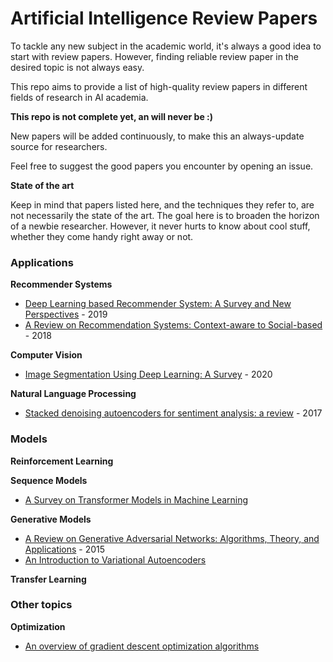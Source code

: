 # Artificial Intelligence Review Papers

To tackle any new subject in the academic world, it's always a good idea to start with review papers. However, finding reliable review paper in the desired topic is not always easy.

This repo aims to provide a list of high-quality review papers in different fields of research in AI academia.

**This repo is not complete yet, an will never be :)**

New papers will be added continuously, to make this an always-update source for researchers.

Feel free to suggest the good papers you encounter by opening an issue.

**State of the art**

Keep in mind that papers listed here, and the techniques they refer to, are not necessarily the state of the art. The goal here is to broaden the horizon of a newbie researcher. However, it never hurts to know about cool stuff, whether they come handy right away or not.



### Applications
**Recommender Systems**
* [Deep Learning based Recommender System: A Survey and New Perspectives](https://arxiv.org/abs/1707.07435) - 2019
* [A Review on Recommendation Systems: Context-aware to Social-based](https://arxiv.org/abs/1811.11866) - 2018

**Computer Vision**
* [Image Segmentation Using Deep Learning: A Survey](https://arxiv.org/abs/2001.05566) - 2020

**Natural Language Processing**
* [Stacked denoising autoencoders for sentiment analysis: a review](https://onlinelibrary.wiley.com/doi/abs/10.1002/widm.1212) - 2017


### Models
**Reinforcement Learning**

**Sequence Models**
* [A Survey on Transformer Models in Machine Learning](https://hannes-stark.com/assets/transformer_survey.pdf)

**Generative Models**
* [A Review on Generative Adversarial Networks: Algorithms, Theory, and Applications](https://arxiv.org/abs/2001.06937) - 2015
* [An Introduction to Variational Autoencoders](https://arxiv.org/abs/1906.02691)

**Transfer Learning**


### Other topics
**Optimization**  
* [An overview of gradient descent optimization algorithms](https://arxiv.org/abs/1609.04747)
